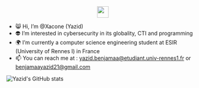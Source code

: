 <div id="header" align="center">
  <img src="https://i.ibb.co/K2G9wCW/cha.jpg" width="30"/>
</div>

- 😸 Hi, I’m @Xacone (Yazid)
- 👽 I’m interested in cybersecurity in its globality, CTI and programming
- 🌍 I’m currently a computer science engineering student at ESIR (University of Rennes I) in France
- 📫 You can reach me at : yazid.benjamaa@etudiant.univ-rennes1.fr or benjamaayazid21@gmail.com

![Yazid's GitHub stats](https://github-readme-stats.vercel.app/api?username=Xacone&show_icons=true&theme=tokyonight)
